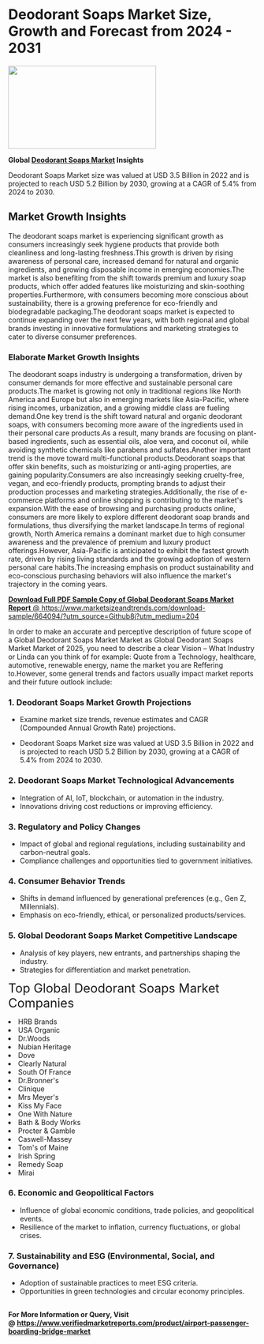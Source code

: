 <H1>Deodorant Soaps Market Size, Growth and Forecast from 2024 - 2031</H1><img class="aligncenter size-medium wp-image-584254" src="https://thirdeyenews.in/wp-content/uploads/2024/09/Global-Market-Research-300x168.jpeg" alt="" width="300" height="168" /><p><strong>Global&nbsp;<a href="https://www.marketsizeandtrends.com/download-sample/664094/?utm_source=Github8j?utm_medium=204">Deodorant Soaps Market</a> Insights</strong></p><p>Deodorant Soaps Market size was valued at USD 3.5 Billion in 2022 and is projected to reach USD 5.2 Billion by 2030, growing at a CAGR of 5.4% from 2024 to 2030.</p><p><h2>Market Growth Insights</h2> <p>The deodorant soaps market is experiencing significant growth as consumers increasingly seek hygiene products that provide both cleanliness and long-lasting freshness.This growth is driven by rising awareness of personal care, increased demand for natural and organic ingredients, and growing disposable income in emerging economies.The market is also benefiting from the shift towards premium and luxury soap products, which offer added features like moisturizing and skin-soothing properties.Furthermore, with consumers becoming more conscious about sustainability, there is a growing preference for eco-friendly and biodegradable packaging.The deodorant soaps market is expected to continue expanding over the next few years, with both regional and global brands investing in innovative formulations and marketing strategies to cater to diverse consumer preferences.</p> <p><a href="#"></a></p> <h3>Elaborate Market Growth Insights</h3> <p>The deodorant soaps industry is undergoing a transformation, driven by consumer demands for more effective and sustainable personal care products.The market is growing not only in traditional regions like North America and Europe but also in emerging markets like Asia-Pacific, where rising incomes, urbanization, and a growing middle class are fueling demand.One key trend is the shift toward natural and organic deodorant soaps, with consumers becoming more aware of the ingredients used in their personal care products.As a result, many brands are focusing on plant-based ingredients, such as essential oils, aloe vera, and coconut oil, while avoiding synthetic chemicals like parabens and sulfates.Another important trend is the move toward multi-functional products.Deodorant soaps that offer skin benefits, such as moisturizing or anti-aging properties, are gaining popularity.Consumers are also increasingly seeking cruelty-free, vegan, and eco-friendly products, prompting brands to adjust their production processes and marketing strategies.Additionally, the rise of e-commerce platforms and online shopping is contributing to the market's expansion.With the ease of browsing and purchasing products online, consumers are more likely to explore different deodorant soap brands and formulations, thus diversifying the market landscape.In terms of regional growth, North America remains a dominant market due to high consumer awareness and the prevalence of premium and luxury product offerings.However, Asia-Pacific is anticipated to exhibit the fastest growth rate, driven by rising living standards and the growing adoption of western personal care habits.The increasing emphasis on product sustainability and eco-conscious purchasing behaviors will also influence the market's trajectory in the coming years.</p> <p><a href="#"></p><p><span class=""><strong>Download Full PDF Sample Copy of Global Deodorant Soaps Market Report</strong> @ <a href="https://www.marketsizeandtrends.com/download-sample/664094/?utm_source=Github8j?utm_medium=204" target="_blank">https://www.marketsizeandtrends.com/download-sample/664094/?utm_source=Github8j?utm_medium=204</a></span></p><p>In order to make an accurate and perceptive description of future scope of a Global&nbsp;Deodorant Soaps Market Market as Global&nbsp;Deodorant Soaps Market Market of 2025, you need to describe a clear Vision &ndash; What Industry or Linda can you think of for example: Quote from a Technology, healthcare, automotive, renewable energy, name the market you are Reffering to.However, some general trends and factors usually impact market reports and their future outlook include:</p><h3>1.&nbsp;<strong>Deodorant Soaps Market Growth Projections</strong></h3><ul><li>Examine market size trends, revenue estimates and CAGR (Compounded Annual Growth Rate) projections.</li><li><p>Deodorant Soaps Market size was valued at USD 3.5 Billion in 2022 and is projected to reach USD 5.2 Billion by 2030, growing at a CAGR of 5.4% from 2024 to 2030.</p></li></ul><h3>2.&nbsp;<strong>Deodorant Soaps Market Technological Advancements</strong></h3><ul><li>Integration of AI, IoT, blockchain, or automation in the industry.</li><li>Innovations driving cost reductions or improving efficiency.</li></ul><h3>3.&nbsp;<strong>Regulatory and Policy Changes</strong></h3><ul><li>Impact of global and regional regulations, including sustainability and carbon-neutral goals.</li><li>Compliance challenges and opportunities tied to government initiatives.</li></ul><h3>4.&nbsp;<strong>Consumer Behavior Trends</strong></h3><ul><li>Shifts in demand influenced by generational preferences (e.g., Gen Z, Millennials).</li><li>Emphasis on eco-friendly, ethical, or personalized products/services.</li></ul><h3>5.&nbsp;<strong>Global Deodorant Soaps Market Competitive Landscape</strong></h3><ul><li>Analysis of key players, new entrants, and partnerships shaping the industry.</li><li>Strategies for differentiation and market penetration.</li></ul><p data-pm-slice="1 1 []"><span style="color: inherit; font-family: inherit; font-size: 25px;">Top Global Deodorant Soaps Market Companies</span></p><div class="" data-test-id=""><p><li>HRB Brands</li><li> USA Organic</li><li> Dr.Woods</li><li> Nubian Heritage</li><li> Dove</li><li> Clearly Natural</li><li> South Of France</li><li> Dr.Bronner's</li><li> Clinique</li><li> Mrs Meyer's</li><li> Kiss My Face</li><li> One With Nature</li><li> Bath & Body Works</li><li> Procter & Gamble</li><li> Caswell-Massey</li><li> Tom's of Maine</li><li> Irish Spring</li><li> Remedy Soap</li><li> Mirai</li></p></div><h3>6.&nbsp;<strong>Economic and Geopolitical Factors</strong></h3><ul><li>Influence of global economic conditions, trade policies, and geopolitical events.</li><li>Resilience of the market to inflation, currency fluctuations, or global crises.</li></ul><h3>7.&nbsp;<strong>Sustainability and ESG (Environmental, Social, and Governance)</strong></h3><ul><li>Adoption of sustainable practices to meet ESG criteria.</li><li>Opportunities in green technologies and circular economy principles.</li></ul><h2><strong style="font-size: 14px;">For More Information or Query, Visit @&nbsp;</strong><a style="background-color: #ffffff; font-size: 14px;" href="https://www.marketsizeandtrends.com/report/deodorant-soaps-market/" target="_blank">https://www.verifiedmarketreports.com/product/airport-passenger-boarding-bridge-market</a></h2>
